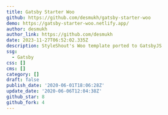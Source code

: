 ```yaml
---
title: Gatsby Starter Woo
github: https://github.com/desmukh/gatsby-starter-woo
demo: https://gatsby-starter-woo.netlify.app/
author: desmukh
author_link: https://github.com/desmukh
date: 2023-11-27T06:52:02.335Z
description: StyleShout's Woo template ported to GatsbyJS
ssg:
  - Gatsby
css: []
cms: []
category: []
draft: false
publish_date: '2020-06-01T18:06:28Z'
update_date: '2020-06-06T12:04:38Z'
github_star: 8
github_fork: 4
---
```

